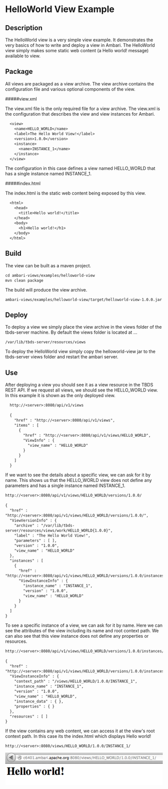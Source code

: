 <!---
Licensed to the Apache Software Foundation (ASF) under one or more
contributor license agreements.  See the NOTICE file distributed with
this work for additional information regarding copyright ownership.
The ASF licenses this file to You under the Apache License, Version 2.0
(the "License"); you may not use this file except in compliance with
the License.  You may obtain a copy of the License at [http://www.apache.org/licenses/LICENSE-2.0](http://www.apache.org/licenses/LICENSE-2.0)

Unless required by applicable law or agreed to in writing, software
distributed under the License is distributed on an "AS IS" BASIS,
WITHOUT WARRANTIES OR CONDITIONS OF ANY KIND, either express or implied.
See the License for the specific language governing permissions and
limitations under the License.
-->

HelloWorld View Example
========
Description
-----
The HelloWorld view is a very simple view example.  It demonstrates the very basics of how to write and deploy a view in Ambari.  The HelloWorld view simply makes some static web content (a Hello world! message) available to view.

Package
-----

All views are packaged as a view archive.  The view archive contains the configuration file and various optional components of the view.

#####view.xml

The view.xml file is the only required file for a view archive.  The view.xml is the configuration that describes the view and view instances for Ambari.

      <view>
        <name>HELLO_WORLD</name>
        <label>The Hello World View!</label>
        <version>1.0.0</version>
        <instance>
          <name>INSTANCE_1</name>
        </instance>
      </view>

The configuration in this case defines a view named HELLO_WORLD that has a single instance named INSTANCE_1.


#####index.html

The index.html is the static web content being exposed by this view.

      <html>
        <head>
          <title>Hello world!</title>
        </head>
        <body>
          <h1>Hello world!</h1>
        </body>
      </html>



Build
-----

The view can be built as a maven project.

    cd ambari-views/examples/helloworld-view
    mvn clean package

The build will produce the view archive.
    
    ambari-views/examples/helloworld-view/target/helloworld-view-1.0.0.jar


Deploy
-----
To deploy a view we simply place the view archive in the views folder of the tbds-server machine.  By default the views folder is located at ...

    /var/lib/tbds-server/resources/views

To deploy the HelloWorld view simply copy the helloworld-view jar to the tbds-server views folder and restart the ambari server.

Use
-----

After deploying a view you should see it as a view resource in the TBDS REST API.  If we request all views, we should see the HELLO_WORLD view.  In this example it is shown as the only deployed view.

      http://<server>:8080/api/v1/views

      {
        "href" : "http://<server>:8080/api/v1/views",
        "items" : [
          {
            "href" : "http://<server>:8080/api/v1/views/HELLO_WORLD",
            "ViewInfo" : {
              "view_name" : "HELLO_WORLD"
            }
          }
        ]
      }


If we want to see the details about a specific view, we can ask for it by name.  This shows us that the HELLO_WORLD view does not define any parameters and has a single instance named INSTANCE_1.

    http://<server>:8080/api/v1/views/HELLO_WORLD/versions/1.0.0/

    {
      "href" : "http://<server>:8080/api/v1/views/HELLO_WORLD/versions/1.0.0/",
      "ViewVersionInfo" : {
        "archive" : "/var/lib/tbds-server/resources/views/work/HELLO_WORLD{1.0.0}",
        "label" : "The Hello World View!",
        "parameters" : [ ],
        "version" : "1.0.0",
        "view_name" : "HELLO_WORLD"
      },
      "instances" : [
        {
          "href" : "http://<server>:8080/api/v1/views/HELLO_WORLD/versions/1.0.0/instances/INSTANCE_1",
          "ViewInstanceInfo" : {
            "instance_name" : "INSTANCE_1",
            "version" : "1.0.0",
            "view_name" : "HELLO_WORLD"
          }
        }
      ]
    }

To see a specific instance of a view, we can ask for it by name.  Here we can see the attributes of the view including its name and root context path.  We can also see that this view instance does not define any properties or resources.

    http://<server>:8080/api/v1/views/HELLO_WORLD/versions/1.0.0/instances/INSTANCE_1

    {
      "href" : "http://<server>:8080/api/v1/views/HELLO_WORLD/versions/1.0.0/instances/INSTANCE_1",
      "ViewInstanceInfo" : {
        "context_path" : "/views/HELLO_WORLD/1.0.0/INSTANCE_1",
        "instance_name" : "INSTANCE_1",
        "version" : "1.0.0",
        "view_name" : "HELLO_WORLD",
        "instance_data" : { },
        "properties" : { }
      },
      "resources" : [ ]
    }

If the view contains any web content, we can access it at the view's root context path.  In this case its the index.html which displays Hello world!

    http://<server>:8080/views/HELLO_WORLD/1.0.0/INSTANCE_1/


![image](hello_world.png)


